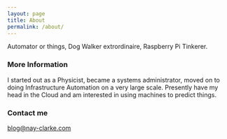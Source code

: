 ```yaml
---
layout: page
title: About
permalink: /about/
---
```


Automator or things, Dog Walker extrordinaire, Raspberry Pi Tinkerer.

### More Information

I started out as a Physicist, became a systems administrator, moved on to doing Infrastructure Automation on a very large scale. Presently have my head in the Cloud and am interested in using machines to predict things.

### Contact me

[blog@nay-clarke.com](mailto:blog@nay-clarke.com)
